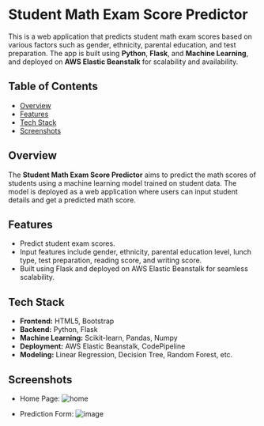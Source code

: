 # Student Math Exam Score Predictor

This is a web application that predicts student math exam scores based on various factors such as gender, ethnicity, parental education, and test preparation. The app is built using **Python**, **Flask**, and **Machine Learning**, and deployed on **AWS Elastic Beanstalk** for scalability and availability.

## Table of Contents
- [Overview](#overview)
- [Features](#features)
- [Tech Stack](#tech-stack)
- [Screenshots](#screenshots)

## Overview
The **Student Math Exam Score Predictor** aims to predict the math scores of students using a machine learning model trained on student data. The model is deployed as a web application where users can input student details and get a predicted math score.

## Features
- Predict student exam scores.
- Input features include gender, ethnicity, parental education level, lunch type, test preparation, reading score, and writing score.
- Built using Flask and deployed on AWS Elastic Beanstalk for seamless scalability.
  
## Tech Stack
- **Frontend:** HTML5, Bootstrap
- **Backend:** Python, Flask
- **Machine Learning:** Scikit-learn, Pandas, Numpy
- **Deployment:** AWS Elastic Beanstalk, CodePipeline
- **Modeling:** Linear Regression, Decision Tree, Random Forest, etc.

## Screenshots
- Home Page:
  ![home](https://github.com/user-attachments/assets/d8f8b12e-10ec-47bf-8cb4-115e077b1ce0)

- Prediction Form:
  ![image](https://github.com/user-attachments/assets/fb38c87a-8450-4add-a9a8-bef60c9aab8c)

